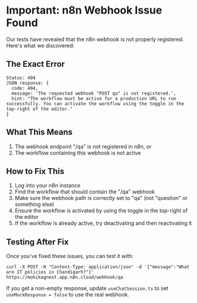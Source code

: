 # Important: n8n Webhook Issue Found

Our tests have revealed that the n8n webhook is not properly registered. Here's what we discovered:

## The Exact Error

```
Status: 404
JSON response: {
  code: 404,
  message: 'The requested webhook "POST qa" is not registered.',
  hint: "The workflow must be active for a production URL to run successfully. You can activate the workflow using the toggle in the top-right of the editor."
}
```

## What This Means

1. The webhook endpoint "/qa" is not registered in n8n, or
2. The workflow containing this webhook is not active

## How to Fix This

1. Log into your n8n instance
2. Find the workflow that should contain the "/qa" webhook
3. Make sure the webhook path is correctly set to "qa" (not "question" or something else)
4. Ensure the workflow is activated by using the toggle in the top-right of the editor
5. If the workflow is already active, try deactivating and then reactivating it

## Testing After Fix

Once you've fixed these issues, you can test it with:

```
curl -X POST -H "Content-Type: application/json" -d '{"message":"What are IT policies in Chandigarh?"}' https://mohikagnext.app.n8n.cloud/webhook/qa
```

If you get a non-empty response, update `useChatSession.ts` to set `useMockResponse = false` to use the real webhook. 